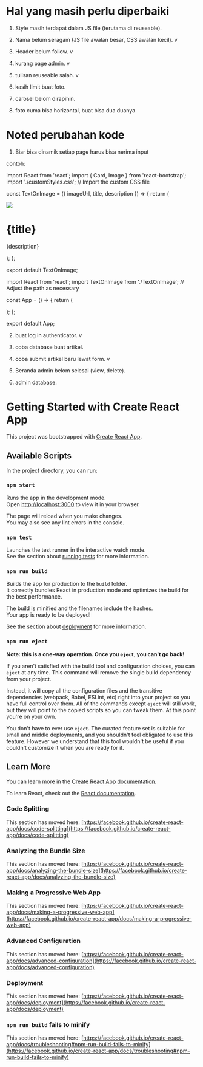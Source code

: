 # Hal yang masih perlu diperbaiki

1. Style masih terdapat dalam JS file (terutama di reuseable).

2. Nama belum seragam (JS file awalan besar, CSS awalan kecil). v

3. Header belum follow. v

4. kurang page admin. v

5. tulisan reuseable salah. v

6. kasih limit buat foto.

7. carosel belom dirapihin.

8. foto cuma bisa horizontal, buat bisa dua duanya.


# Noted perubahan kode

1. Biar bisa dinamik setiap page harus bisa nerima input

contoh:

import React from 'react';
import { Card, Image } from 'react-bootstrap';
import './customStyles.css'; // Import the custom CSS file

const TextOnImage = ({ imageUrl, title, description }) => {
  return (
    <div className="image-container">
      <Image src={imageUrl} fluid className="image" />
      <div className="overlay">
        <div className="text">
          <h1>{title}</h1>
          <p>{description}</p>
        </div>
      </div>
    </div>
  );
};

export default TextOnImage;


import React from 'react';
import TextOnImage from './TextOnImage'; // Adjust the path as necessary

const App = () => {
  return (
    <div>
      <TextOnImage
        imageUrl="https://via.placeholder.com/1920x1080"
        title="Welcome to My App"
        description="This is an example of text over an image."
      />
    </div>
  );
};

export default App;

2. buat log in authenticator. v

3. coba database buat artikel.

4. coba submit artikel baru lewat form. v

5. Beranda admin belom selesai (view, delete).

6. admin database.














# Getting Started with Create React App

This project was bootstrapped with [Create React App](https://github.com/facebook/create-react-app).

## Available Scripts

In the project directory, you can run:

### `npm start`

Runs the app in the development mode.\
Open [http://localhost:3000](http://localhost:3000) to view it in your browser.

The page will reload when you make changes.\
You may also see any lint errors in the console.

### `npm test`

Launches the test runner in the interactive watch mode.\
See the section about [running tests](https://facebook.github.io/create-react-app/docs/running-tests) for more information.

### `npm run build`

Builds the app for production to the `build` folder.\
It correctly bundles React in production mode and optimizes the build for the best performance.

The build is minified and the filenames include the hashes.\
Your app is ready to be deployed!

See the section about [deployment](https://facebook.github.io/create-react-app/docs/deployment) for more information.

### `npm run eject`

**Note: this is a one-way operation. Once you `eject`, you can't go back!**

If you aren't satisfied with the build tool and configuration choices, you can `eject` at any time. This command will remove the single build dependency from your project.

Instead, it will copy all the configuration files and the transitive dependencies (webpack, Babel, ESLint, etc) right into your project so you have full control over them. All of the commands except `eject` will still work, but they will point to the copied scripts so you can tweak them. At this point you're on your own.

You don't have to ever use `eject`. The curated feature set is suitable for small and middle deployments, and you shouldn't feel obligated to use this feature. However we understand that this tool wouldn't be useful if you couldn't customize it when you are ready for it.

## Learn More

You can learn more in the [Create React App documentation](https://facebook.github.io/create-react-app/docs/getting-started).

To learn React, check out the [React documentation](https://reactjs.org/).

### Code Splitting

This section has moved here: [https://facebook.github.io/create-react-app/docs/code-splitting](https://facebook.github.io/create-react-app/docs/code-splitting)

### Analyzing the Bundle Size

This section has moved here: [https://facebook.github.io/create-react-app/docs/analyzing-the-bundle-size](https://facebook.github.io/create-react-app/docs/analyzing-the-bundle-size)

### Making a Progressive Web App

This section has moved here: [https://facebook.github.io/create-react-app/docs/making-a-progressive-web-app](https://facebook.github.io/create-react-app/docs/making-a-progressive-web-app)

### Advanced Configuration

This section has moved here: [https://facebook.github.io/create-react-app/docs/advanced-configuration](https://facebook.github.io/create-react-app/docs/advanced-configuration)

### Deployment

This section has moved here: [https://facebook.github.io/create-react-app/docs/deployment](https://facebook.github.io/create-react-app/docs/deployment)

### `npm run build` fails to minify

This section has moved here: [https://facebook.github.io/create-react-app/docs/troubleshooting#npm-run-build-fails-to-minify](https://facebook.github.io/create-react-app/docs/troubleshooting#npm-run-build-fails-to-minify)
